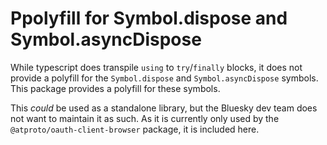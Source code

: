 # Ppolyfill for Symbol.dispose and Symbol.asyncDispose

While typescript does transpile `using` to `try`/`finally` blocks, it does not
provide a polyfill for the `Symbol.dispose` and `Symbol.asyncDispose` symbols.
This package provides a polyfill for these symbols.

This _could_ be used as a standalone library, but the Bluesky dev team does not
want to maintain it as such. As it is currently only used by the
`@atproto/oauth-client-browser` package, it is included here.
